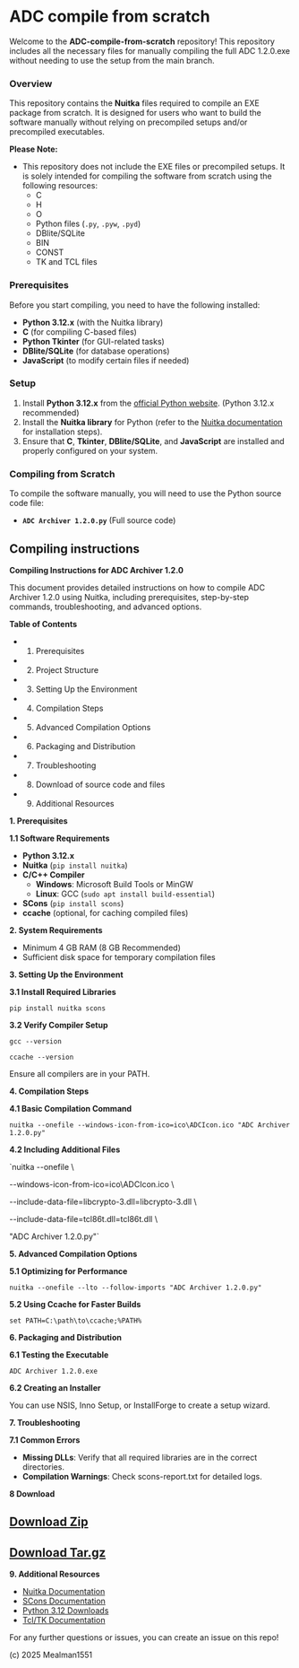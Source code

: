 # ADC compile from scratch

Welcome to the **ADC-compile-from-scratch** repository! This repository includes all the necessary files for manually compiling the full ADC 1.2.0.exe without needing to use the setup from the main branch.

### Overview

This repository contains the **Nuitka** files required to compile an EXE package from scratch. It is designed for users who want to build the software manually without relying on precompiled setups and/or precompiled executables.

**Please Note:**  
- This repository does not include the EXE files or precompiled setups. It is solely intended for compiling the software from scratch using the following resources:
    - C
    - H
    - O
    - Python files (`.py`, `.pyw`, `.pyd`)
    - DBlite/SQLite
    - BIN
    - CONST
    - TK and TCL files

### Prerequisites

Before you start compiling, you need to have the following installed:

- **Python 3.12.x** (with the Nuitka library)
- **C** (for compiling C-based files)
- **Python Tkinter** (for GUI-related tasks)
- **DBlite/SQLite** (for database operations)
- **JavaScript** (to modify certain files if needed)

### Setup

1. Install **Python 3.12.x** from the [official Python website](https://www.python.org/downloads/). (Python 3.12.x recommended)
2. Install the **Nuitka library** for Python (refer to the [Nuitka documentation](https://nuitka.readthedocs.io/) for installation steps).
3. Ensure that **C**, **Tkinter**, **DBlite/SQLite**, and **JavaScript** are installed and properly configured on your system.

### Compiling from Scratch

To compile the software manually, you will need to use the Python source code file:

- **`ADC Archiver 1.2.0.py`** (Full source code)

## Compiling instructions

**Compiling Instructions for ADC Archiver 1.2.0**

This document provides detailed instructions on how to compile ADC Archiver 1.2.0 using Nuitka, including prerequisites, step-by-step commands, troubleshooting, and advanced options.

**Table of Contents**

- 1. Prerequisites
- 2. Project Structure
- 3. Setting Up the Environment
- 4. Compilation Steps
- 5. Advanced Compilation Options
- 6. Packaging and Distribution
- 7. Troubleshooting
- 8. Download of source code and files
- 9. Additional Resources

**1. Prerequisites**

**1.1 Software Requirements**

- **Python 3.12.x**
- **Nuitka** (`pip install nuitka`)
- **C/C++ Compiler**
  - **Windows**: Microsoft Build Tools or MinGW
  - **Linux**: GCC (`sudo apt install build-essential`)
- **SCons** (`pip install scons`)
- **ccache** (optional, for caching compiled files)

**2. System Requirements**

- Minimum 4 GB RAM (8 GB Recommended)
- Sufficient disk space for temporary compilation files

**3. Setting Up the Environment**

**3.1 Install Required Libraries**

`pip install nuitka scons`

**3.2 Verify Compiler Setup**

`gcc --version`

`ccache --version`

Ensure all compilers are in your PATH.

**4. Compilation Steps**

**4.1 Basic Compilation Command**

`nuitka --onefile --windows-icon-from-ico=ico\ADCIcon.ico "ADC Archiver 1.2.0.py"`

**4.2 Including Additional Files**

`nuitka --onefile \

\--windows-icon-from-ico=ico\ADCIcon.ico \

\--include-data-file=libcrypto-3.dll=libcrypto-3.dll \

\--include-data-file=tcl86t.dll=tcl86t.dll \

"ADC Archiver 1.2.0.py"`

**5. Advanced Compilation Options**

**5.1 Optimizing for Performance**

`nuitka --onefile --lto --follow-imports "ADC Archiver 1.2.0.py"`

**5.2 Using Ccache for Faster Builds**

`set PATH=C:\path\to\ccache;%PATH%`

**6. Packaging and Distribution**

**6.1 Testing the Executable**

`ADC Archiver 1.2.0.exe`

**6.2 Creating an Installer**

You can use NSIS, Inno Setup, or InstallForge to create a setup wizard.

**7. Troubleshooting**

**7.1 Common Errors**

- **Missing DLLs**: Verify that all required libraries are in the correct directories.
- **Compilation Warnings**: Check scons-report.txt for detailed logs.

**8 Download**

## [Download Zip](https://github.com/Mealman1551/ADC-compile-from-scratch/archive/refs/tags/sourcecode.zip)

## [Download Tar.gz](https://github.com/Mealman1551/ADC-compile-from-scratch/archive/refs/tags/sourcecode.tar.gz)

**9. Additional Resources**

- [Nuitka Documentation](https://nuitka.net/user-documentation/)
- [SCons Documentation](https://scons.org/documentation.html)
- [Python 3.12 Downloads](https://www.python.org/downloads/release/python-3129/)
- [Tcl/TK Documentation](https://www.tcl-lang.org/doc/)

For any further questions or issues, you can create an issue on this repo!

(c) 2025 Mealman1551
